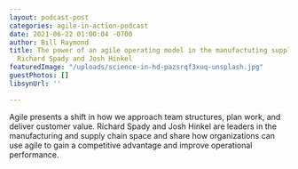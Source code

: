 ```yaml
---
layout: podcast-post
categories: agile-in-action-podcast
date: 2021-06-22 01:00:04 -0700
author: Bill Raymond
title: The power of an agile operating model in the manufactuting supply chain with
  Richard Spady and Josh Hinkel
featuredImage: "/uploads/science-in-hd-pazsrqf3xuq-unsplash.jpg"
guestPhotos: []
libsynUrl: ''

---
```

Agile presents a shift in how we approach team structures, plan work, and deliver customer value. Richard Spady and Josh Hinkel are leaders in the manufacturing and supply chain space and share how organizations can use agile to gain a competitive advantage and improve operational performance.
